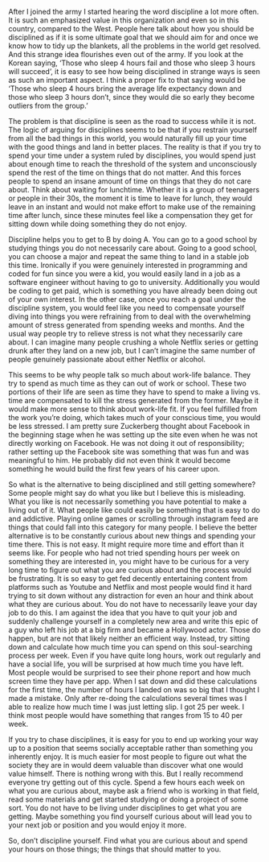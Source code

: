 After I joined the army I started hearing the word discipline a lot more often. It is such an emphasized value in this organization and even so in this country, compared to the West. People here talk about how you should be disciplined as if it is some ultimate goal that we should aim for and once we know how to tidy up the blankets, all the problems in the world get resolved. And this strange idea flourishes even out of the army. If you look at the Korean saying, ‘Those who sleep 4 hours fail and those who sleep 3 hours will succeed’, it is easy to see how being disciplined in strange ways is seen as such an important aspect. I think a proper fix to that saying would be ‘Those who sleep 4 hours bring the average life expectancy down and those who sleep 3 hours don’t, since they would die so early they become outliers from the group.’


The problem is that discipline is seen as the road to success while it is not. The logic of arguing for disciplines seems to be that if you restrain yourself from all the bad things in this world, you would naturally fill up your time with the good things and land in better places. The reality is that if you try to spend your time under a system ruled by disciplines, you would spend just about enough time to reach the threshold of the system and unconsciously spend the rest of the time on things that do not matter. And this forces people to spend an insane amount of time on things that they do not care about. Think about waiting for lunchtime. Whether it is a group of teenagers or people in their 30s, the moment it is time to leave for lunch, they would leave in an instant and would not make effort to make use of the remaining time after lunch, since these minutes feel like a compensation they get for sitting down while doing something they do not enjoy.


Discipline helps you to get to B by doing A. You can go to a good school by studying things you do not necessarily care about. Going to a good school, you can choose a major and repeat the same thing to land in a stable job this time. Ironically if you were genuinely interested in programming and coded for fun since you were a kid, you would easily land in a job as a software engineer without having to go to university. Additionally you would be coding to get paid, which is something you have already been doing out of your own interest. In the other case, once you reach a goal under the discipline system, you would feel like you need to compensate yourself diving into things you were refraining from to deal with the overwhelming amount of stress generated from spending weeks and months. And the usual way people try to relieve stress is not what they necessarily care about. I can imagine many people crushing a whole Netflix series or getting drunk after they land on a new job, but I can’t imagine the same number of people genuinely passionate about either Netflix or alcohol.


This seems to be why people talk so much about work-life balance. They try to spend as much time as they can out of work or school. These two portions of their life are seen as time they have to spend to make a living vs. time are compensated to kill the stress generated from the former. Maybe it would make more sense to think about work-life fit. If you feel fulfilled from the work you’re doing, which takes much of your conscious time, you would be less stressed. I am pretty sure Zuckerberg thought about Facebook in the beginning stage when he was setting up the site even when he was not directly working on Facebook. He was not doing it out of responsibility; rather setting up the Facebook site was something that was fun and was meaningful to him. He probably did not even think it would become something he would build the first few years of his career upon.


So what is the alternative to being disciplined and still getting somewhere? Some people might say do what you like but I believe this is misleading. What you like is not necessarily something you have potential to make a living out of it. What people like could easily be something that is easy to do and addictive. Playing online games or scrolling through instagram feed are things that could fall into this category for many people. I believe the better alternative is to be constantly curious about new things and spending your time there. This is not easy. It might require more time and effort than it seems like. For people who had not tried spending hours per week on something they are interested in, you might have to be curious for a very long time to figure out what you are curious about and the process would be frustrating. It is so easy to get fed decently entertaining content from platforms such as Youtube and Netflix and most people would find it hard trying to sit down without any distraction for even an hour and think about what they are curious about. You do not have to necessarily leave your day job to do this. I am against the idea that you have to quit your job and suddenly challenge yourself in a completely new area and write this epic of a guy who left his job at a big firm and became a Hollywood actor. Those do happen, but are not that likely neither an efficient way. Instead, try sitting down and calculate how much time you can spend on this soul-searching process per week. Even if you have quite long hours, work out regularly and have a social life, you will be surprised at how much time you have left. Most people would be surprised to see their phone report and how much screen time they have per app. When I sat down and did these calculations for the first time, the number of hours I landed on was so big that I thought I made a mistake. Only after re-doing the calculations several times was I able to realize how much time I was just letting slip. I got 25 per week. I think most people would have something that ranges from 15 to 40 per week.


If you try to chase disciplines, it is easy for you to end up working your way up to a position that seems socially acceptable rather than something you inherently enjoy. It is much easier for most people to figure out what the society they are in would deem valuable than discover what one would value himself. There is nothing wrong with this. But I really recommend everyone try getting out of this cycle. Spend a few hours each week on what you are curious about, maybe ask a friend who is working in that field, read some materials and get started studying or doing a project of some sort. You do not have to be living under disciplines to get what you are getting. Maybe something you find yourself curious about will lead you to your next job or position and you would enjoy it more.


So, don’t discipline yourself. Find what you are curious about and spend your hours on those things; the things that should matter to you.